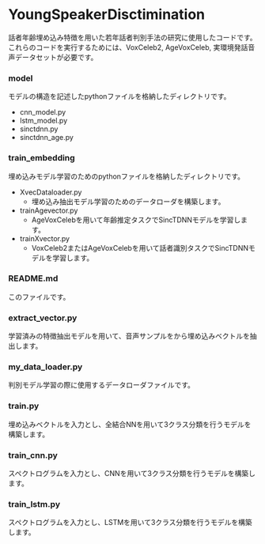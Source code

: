 # YoungSpeakerDisctimination
話者年齢埋め込み特徴を用いた若年話者判別手法の研究に使用したコードです。
これらのコードを実行するためには、VoxCeleb2, AgeVoxCeleb, 実環境発話音声データセットが必要です。

### model
モデルの構造を記述したpythonファイルを格納したディレクトリです。
- cnn_model.py
- lstm_model.py
- sinctdnn.py
- sinctdnn_age.py

### train_embedding
埋め込みモデル学習のためのpythonファイルを格納したディレクトリです。
- XvecDataloader.py
  - 埋め込み抽出モデル学習のためのデータローダを構築します。
- trainAgevector.py
  - AgeVoxCelebを用いて年齢推定タスクでSincTDNNモデルを学習します。
- trainXvector.py
  - VoxCeleb2またはAgeVoxCelebを用いて話者識別タスクでSincTDNNモデルを学習します。

### README.md
このファイルです。

### extract_vector.py
学習済みの特徴抽出モデルを用いて、音声サンプルをから埋め込みベクトルを抽出します。

### my_data_loader.py
判別モデル学習の際に使用するデータローダファイルです。

### train.py
埋め込みベクトルを入力とし、全結合NNを用いて3クラス分類を行うモデルを構築します。

### train_cnn.py
スペクトログラムを入力とし、CNNを用いて3クラス分類を行うモデルを構築します。

### train_lstm.py
スペクトログラムを入力とし、LSTMを用いて3クラス分類を行うモデルを構築します。
